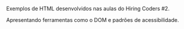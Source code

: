 Exemplos de HTML desenvolvidos nas aulas do Hiring Coders #2.

Apresentando ferramentas como o DOM e padrões de acessibilidade.
